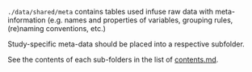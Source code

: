 `./data/shared/meta` contains tables used infuse raw data with meta-information (e.g. names and properties of variables, grouping rules, (re)naming conventions, etc.)

Study-specific meta-data should be placed into a respective subfolder.

See the contents of each sub-folders in the list of [contents.md](../../contents.md).  